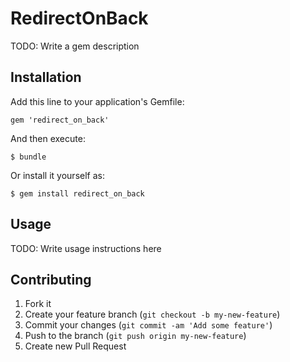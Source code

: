 # RedirectOnBack

TODO: Write a gem description

## Installation

Add this line to your application's Gemfile:

    gem 'redirect_on_back'

And then execute:

    $ bundle

Or install it yourself as:

    $ gem install redirect_on_back

## Usage

TODO: Write usage instructions here

## Contributing

1. Fork it
2. Create your feature branch (`git checkout -b my-new-feature`)
3. Commit your changes (`git commit -am 'Add some feature'`)
4. Push to the branch (`git push origin my-new-feature`)
5. Create new Pull Request
